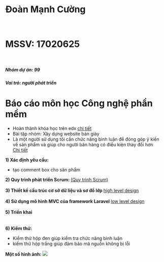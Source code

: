 <h1>Đoàn Mạnh Cường</h1>
<br>
<h1>MSSV: 17020625</h1>
<br>
<h5>Nhóm dự án: 99<h5>
<h5>Vai trò: người phát triển</h5>
<h1>Báo cáo môn học Công nghệ phần mềm</h1>
<ul>
    <li>Hoàn thành khóa học trên edx <a href = "https://github.com/manhcuongmas/INT2208-8-2019/blob/master/DoanManhCuong/SoftEng1x.jpg">chi tiết</a></li>
    <li>Bài tập nhóm: Xây dựng website bán giày</li>
    <li>Là một người sử dụng tôi cần chức năng bình luận để đóng góp ý kiến về sản phẩm và giúp cho người bán hàng có điều kiện thay đổi hơn</li> <a href="https://github.com/truonganhhoang/INT2208-8-2019/issues/153">Chi tiết</a>
    
</ul>

<p>
<b>1) Xác định yêu cầu: </b>
  <ul>
  <li>tạo comment box cho sản phẩm</li>
  </ul>

<b>2) Quy trình phát triển Scrum: </b>
  <a href="https://docs.google.com/document/d/1a4i_31R8WBUAnF91syr1FwBpKoAiTY6rEJt1xWjb74M/edit#heading=h.wgcflgn6nhvc">(Quy trình Scrum)</a>
<br>
<br>
<b>3) Thiết kế cấu trúc cơ sở dữ liệu và sơ đồ lớp </b>
<a href="https://docs.google.com/document/d/1a4i_31R8WBUAnF91syr1FwBpKoAiTY6rEJt1xWjb74M/edit#heading=h.s1gtpk2qxmyz">high level design</a>
<br>
<br>
<b>4) Sử dụng mô hình MVC của framework Laravel</b>
  <a href="https://docs.google.com/document/d/1a4i_31R8WBUAnF91syr1FwBpKoAiTY6rEJt1xWjb74M/edit#heading=h.5ctb0cg4d4m0">low level design</a>
<br>
<br>
<b>5) Triển khai</b>  
<br>
<br>
<b>6) Kiểm thử: </b>
<ul>
<li>Kiểm thử hộp đen giúp kiểm tra chức năng bình luận</li>
<li>kiểm thử hộp trắng giúp đảm bảo mã nguồn không bị lỗi </li>
</ul>
<b>Một số hình ảnh: </b>
<img src="https://scontent.fhan5-5.fna.fbcdn.net/v/t1.15752-9/60128170_1010074845864960_1344367013241290752_n.png?_nc_cat=108&_nc_oc=AQn43JU5-Wd91xGHIqAPy3KUl_tfMqEplDberBS1NN2nHTjaK9CMVDEp6B7x0HAfUkijjK90waTvLYpEntMDm47h&_nc_ht=scontent.fhan5-5.fna&oh=ecc7ef8ac4147d126b4f5760d667668b&oe=5D6D0817">

</p>





















